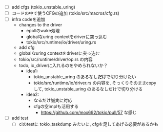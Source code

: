- [ ] add cfgs (tokio_unstable_uring)
- [ ] コードの中で使うCFGの追加 (tokio/src/macros/cfg.rs)
- [ ] infra codeを追加
    * changes to the driver
      * epollのwake処理
      * globalなuring contextをdriverに突っ込む
      * tokio/src/runtime/io/driver/uring.rs
    * add cfg
    * globalなuring contextをdriverに突っ込む
    * tokio/src/runtime/driver/op.rs の内容
    * todo, io_driverに入れるのをやめられないか？
      * idea1: 
        * tokio_unstable_uring のあるなし**だけ**で切り分けたい
        * tokio/src/runtime/io/driver.rs の内容を, そっくりそのままcopyして, tokio_unstable_uring のあるなしだけで切り分ける
      * idea2:
        * なるだけ誠実に対応
        * cfgの空implも活用する
          * https://github.com/mox692/tokio/pull/57 な感じ
- [ ] add test
  - [ ] ciのtestに tokio_taskdump みたいに, cfgを足してあげる必要があるかも
